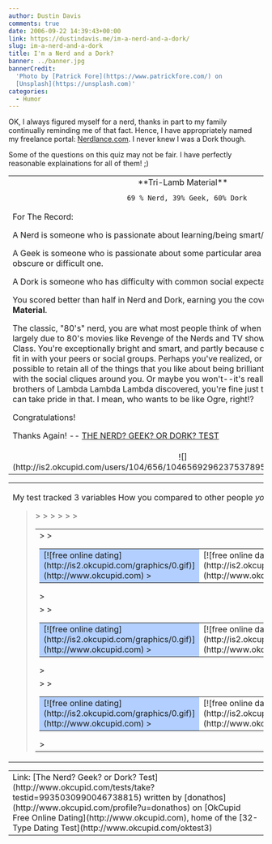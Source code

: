 ```yaml
---
author: Dustin Davis
comments: true
date: 2006-09-22 14:39:43+00:00
link: https://dustindavis.me/im-a-nerd-and-a-dork/
slug: im-a-nerd-and-a-dork
title: I'm a Nerd and a Dork?
banner: ../banner.jpg
bannerCredit:
  'Photo by [Patrick Fore](https://www.patrickfore.com/) on
  [Unsplash](https://unsplash.com)'
categories:
  - Humor
---
```


OK, I always figured myself for a nerd, thanks in part to my family continually
reminding me of that fact. Hence, I have appropriately named my freelance
portal: [Nerdlance.com](http://www.nerdlance.com). I never knew I was a Dork
though.

Some of the questions on this quiz may not be fair. I have perfectly reasonable
explainations for all of them! ;)

<!-- more -->
   <table cellpadding="20" align="center" >
    <tbody ><tr >
     
<td align="center" >
      **Tri-Lamb Material**

      69 % Nerd, 39% Geek, 60% Dork


</td>
    </tr>
    <tr >
     
<td >
      For The Record:  


A Nerd is someone who is passionate about learning/being smart/academia.

A Geek is someone who is passionate about some particular area or subject, often
an obscure or difficult one.

A Dork is someone who has difficulty with common social
expectations/interactions.

You scored better than half in Nerd and Dork, earning you the coveted title of:
**Tri-Lamb Material**.

The classic, "80's" nerd, you are what most people think of when they think
"nerd," largely due to 80's movies like Revenge of the Nerds and TV shows like
Head of the Class. You're exceptionally bright and smart, and partly because of
that have never quite fit in with your peers or social groups. Perhaps you've
realized, or will someday, that it is possible to retain all of the things that
you like about being brilliant and still make peace with the social cliques
around you. Or maybe you won't--it's really not necessary. As the brothers of
Lambda Lambda Lambda discovered, you're fine just the way you are and can take
pride in that. I mean, who wants to be like Ogre, right!?

Congratulations!

Thanks Again! --
[THE NERD? GEEK? OR DORK? TEST](http://www.okcupid.com/tests/take?testid=9935030990046738815)

</td>
    </tr>
    <tr >
     
<td align="center" >
      ![](http://is2.okcupid.com/users/104/656/10465692962375378952/mt1124997273.jpg)
     
</td>
    </tr>
   </tbody></table>

<table cellpadding="20" >
 <tbody ><tr >
  
<td >

My test tracked 3 variables How you compared to other people _your age and
gender_:

<blockquote><table cellpadding="0" cellspacing="4" border="0" ><tbody ><tr >
> <td valign="middle" ><table cellpadding="0" bgcolor="black" cellspacing="1" border="0" ><tbody ><tr >
> <td bgcolor="#b2cfff" width="116" height="20" >[![free online dating](http://is2.okcupid.com/graphics/0.gif)](http://www.okcupid.com)
> </td>
> <td bgcolor="white" width="34" >[![free online dating](http://is2.okcupid.com/graphics/0.gif)](http://www.okcupid.com)
> </td></tr></tbody></table>
> </td>
> <td valign="middle" >You scored higher than **77%** on **nerdiness**
> </td></tr><tr >
> <td valign="middle" ><table cellpadding="0" bgcolor="black" cellspacing="1" border="0" ><tbody ><tr >
> <td bgcolor="#b2cfff" width="80" height="20" >[![free online dating](http://is2.okcupid.com/graphics/0.gif)](http://www.okcupid.com)
> </td>
> <td bgcolor="white" width="70" >[![free online dating](http://is2.okcupid.com/graphics/0.gif)](http://www.okcupid.com)
> </td></tr></tbody></table>
> </td>
> <td valign="middle" >You scored higher than **53%** on **geekosity**
> </td></tr><tr >
> <td valign="middle" ><table cellpadding="0" bgcolor="black" cellspacing="1" border="0" ><tbody ><tr >
> <td bgcolor="#b2cfff" width="144" height="20" >[![free online dating](http://is2.okcupid.com/graphics/0.gif)](http://www.okcupid.com)
> </td>
> <td bgcolor="white" width="6" >[![free online dating](http://is2.okcupid.com/graphics/0.gif)](http://www.okcupid.com)
> </td></tr></tbody></table>
> </td>
> <td valign="middle" >You scored higher than **96%** on **dork points**
> </td></tr></tbody></table></blockquote>

</td>
 </tr>
</tbody></table>

<table cellpadding="20" ><tr >
<td >Link: [The Nerd? Geek? or Dork? Test](http://www.okcupid.com/tests/take?testid=9935030990046738815) written by [donathos](http://www.okcupid.com/profile?u=donathos) on [OkCupid Free Online Dating](http://www.okcupid.com), home of the [32-Type Dating Test](http://www.okcupid.com/oktest3)
</td></tr></table>

